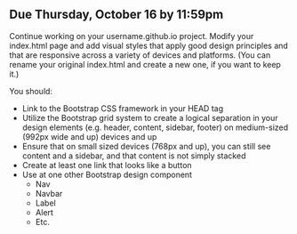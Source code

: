 ## Due Thursday, October 16 by 11:59pm

Continue working on your username.github.io project. Modify your index.html page and add visual styles that apply good design principles and that are responsive across a variety of devices and platforms. (You can rename your original index.html and create a new one, if you want to keep it.)

You should:

- Link to the Bootstrap CSS framework in your HEAD tag
- Utilize the Bootstrap grid system to create a logical separation in your design elements (e.g. header, content, sidebar, footer) on medium-sized (992px wide and up) devices and up
- Ensure that on small sized devices (768px and up), you can still see content and a sidebar, and that content is not simply stacked
- Create at least one link that looks like a button
- Use at one other Bootstrap design component
  - Nav
  - Navbar
  - Label
  - Alert
  - Etc.

